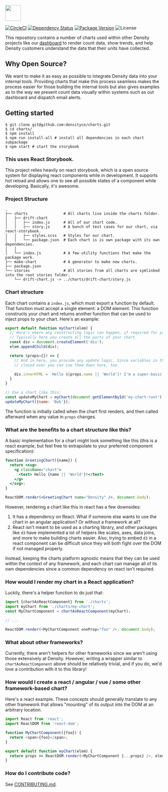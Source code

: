 <img src="https://cdn.rawgit.com/DensityCo/charts/trunk/logo.svg" height="50" />

<br />

[![CircleCI](https://circleci.com/gh/DensityCo/charts.svg?style=svg)](https://circleci.com/gh/DensityCo/charts)
[![Dependency Status](https://david-dm.org/densityco/charts.svg)](https://david-dm.org/densityco/charts)
[![Package Version](https://img.shields.io/npm/v/@density/charts.svg)](https://npmjs.com/@density/charts)
![License](https://img.shields.io/badge/License-MIT-green.svg)

This repository contains a number of charts used within other Density projects like our
[dashboard](https://github.com/densityco/dashboard) to render count data, show trends, and help
Density customers understand the data that their units have collected.

## Why Open Source?
We want to make it as easy as possible to integrate Density data into your internal tools. Providing
charts that make this process seamless makes the process easier for those building the internal
tools but also gives examples as to the way we present count data visually within systems such as
out dashboard and dispatch email alerts.

## Getting started
```
$ git clone git@github.com:densityco/charts.git
$ cd charts/
$ npm install
$ npm run install-all # install all dependencies in each chart subpackage
$ npm start # start the storybook
```

### This uses React Storybook.
This project relies heavily on react storybook, which is a open source system for displaying react
components while in development. It supports hot reload and allows one to see all possible states of
a component while developing. Basically, it's awesome.

### Project Structure
```
.
├── charts                # All charts live inside the charts folder.
│   ├── drift-chart
│   │   ├── index.js      # All of our chart code.
│   │   ├── story.js      # A bunch of test cases for our chart, via react-storybook.
│   │   ├── styles.scss   # Styles for our chart.
│   │   └── package.json  # Each chart is is own package with its own dependencies.
│   │
│   └── index.js          # A few utility functions that make the package work.
├── make-chart            # A generator to make new charts.
├── package.json
└── stories               # All stories from all charts are symlinked into the root stories folder.
    └── drift-chart.js -> ../charts/drift-chart/story.js
```

### Chart structure
Each chart contains a `index.js`, which must export a function by default. That function must accept
a single element: a DOM element. This function constructs your chart and returns another function
that can be used to inject props to your chart. Here's an example:

```javascript
export default function myChart(elem) {
  // Here's where any constructing logic can happen, if required for your chart.
  // Typically here you create all the parts of your chart.
  const div = document.createElement('div');
  elem.appendChild(div);

  return (props={}) => {
    // And in here, you provide any update logic. Since variables in the construting function are
    // closed over you can use them down here, too.

    div.innerHTML = `Hello ${props.name || 'World'}! I'm a super-basic chart!`;
  }
}

// Use a chart like this:
const updateMyChart = myChart(document.getElementById('my-chart-root'));
updateMyChart({name: 'Bob'});
```

The function is initially called when the chart first renders, and then called afterward when any
value in `props` changes.

### What are the benefits to a chart structure like this?
A basic implementation for a chart might look something like this (this is a react example, but feel
free to extrapolate to your preferred component specification):
```jsx
function GreetingChart({name}) {
  return <svg>
    <g className="chart">
      <text> Hello {name || 'World'}!</text>
    </g>
  </svg>;
}

ReactDOM.render(<GreetingChart name="Density" />, document.body);
```

However, rendering a chart like this in react has a few downsides:
1. It has a dependency on React. What if someone else wants to use the chart in an angular
   application? Or without a framework at all?
2. React isn't meant to be used as a charting library, and other packages like `d3` have implemented
   a lot of helpers like scales, axes, data joins, and more to make building charts easier. Also,
   trying to embed `d3` in a react component can be difficult since they will both fight over the
   DOM if not managed properly.

Instead, keeping the charts platform agnostic means that they can be used within the context of any
framework, and each chart can manage all of its own dependencies since a common dependency on react
isn't required.

### How would I render my chart in a React application?
Luckily, there's a helper function to do just that:

```javascript
import {chartAsReactComponent} from './charts';
import myChart from './charts/my-chart';
const MyChartComponent = chartAsReactComponent(myChart);

// ...

ReactDOM.render(<MyChartComponent oneProp="foo" />, document.body);
```

### What about other frameworks?
Currently, there aren't helpers for other frameworks since we aren't using those extensively at
Density. However, writing a wrapper similar to `chartAsReactComponent` above should be relatively
trivial, and if you do, we'd love a contribution with it to this library!

### How would I create a react / angular / vue / some other framework-based chart?
Here's a react example. These concepts should generally translate to any other framework that allows
"mounting" of its output into the DOM at an arbitrary location.

```javascript
import React from 'react';
import ReactDOM from 'react-dom';

function MyChartComponent({foo}) {
  return <span>{foo}</span>;
}

export default function myChart(elem) {
  return props => ReactDOM.render(<MyChartComponent {...props} />, elem);
}
```

### How do I contribute code?
See [CONTRIBUTING.md](CONTRIBUTING.md).
